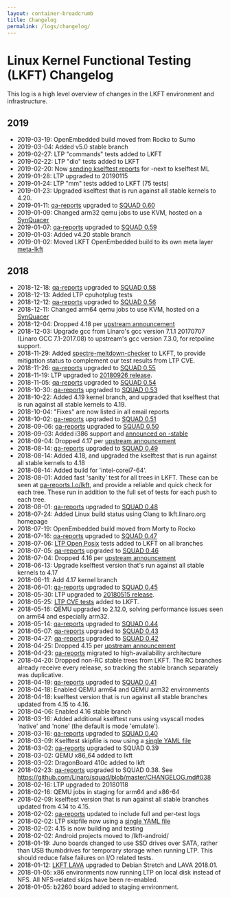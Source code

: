 ```yaml
---
layout: container-breadcrumb
title: Changelog
permalink: /logs/changelog/
---
```


# Linux Kernel Functional Testing (LKFT) Changelog

This log is a high level overview of changes in the LKFT environment and
infrastructure.

## 2019
- 2019-03-19: OpenEmbedded build moved from Rocko to Sumo
- 2019-03-04: Added v5.0 stable branch
- 2019-02-27: LTP "commands" tests added to LKFT
- 2019-02-22: LTP "dio" tests added to LKFT
- 2019-02-20: Now [sending kselftest
  reports](https://lists.linaro.org/pipermail/linux-kselftest-mirror/2019-February/003456.html)
  for -next to kselftest ML
- 2019-01-28: LTP upgraded to 20190115
- 2019-01-24: LTP "mm" tests added to LKFT (75 tests)
- 2019-01-23: Upgraded kselftest that is run against all stable kernels to
  4.20.
- 2019-01-11: [qa-reports](https://qa-reports.linaro.org/) upgraded to [SQUAD
  0.60](https://github.com/Linaro/squad/blob/master/CHANGELOG.md)
- 2019-01-09: Changed arm32 qemu jobs to use KVM, hosted on a
  [SynQuacer](https://www.96boards.org/product/developerbox/)
- 2019-01-07: [qa-reports](https://qa-reports.linaro.org/) upgraded to [SQUAD
  0.59](https://github.com/Linaro/squad/blob/master/CHANGELOG.md)
- 2019-01-03: Added v4.20 stable branch
- 2019-01-02: Moved LKFT OpenEmbedded build to its own meta layer
  [meta-lkft](https://github.com/linaro/meta-lkft)

## 2018
- 2018-12-18: [qa-reports](https://qa-reports.linaro.org/) upgraded to [SQUAD
  0.58](https://github.com/Linaro/squad/blob/master/CHANGELOG.md)
- 2018-12-13: Added LTP cpuhotplug tests
- 2018-12-12: [qa-reports](https://qa-reports.linaro.org/) upgraded to [SQUAD
  0.56](https://github.com/Linaro/squad/blob/master/CHANGELOG.md)
- 2018-12-11: Changed arm64 qemu jobs to use KVM, hosted on a
  [SynQuacer](https://www.96boards.org/product/developerbox/)
- 2018-12-04: Dropped 4.18 per [upstream
  announcement](https://lore.kernel.org/lkml/20181121103111.GA9112@kroah.com/)
- 2018-12-03: Upgrade gcc from Linaro's gcc version 7.1.1 20170707 (Linaro GCC
  7.1-2017.08) to upstream's gcc version 7.3.0, for retpoline support.
- 2018-11-29: Added
  [spectre-meltdown-checker](https://github.com/speed47/spectre-meltdown-checker)
  to LKFT, to provide mitigation status to complement our test results from LTP
  CVE.
- 2018-11-26: [qa-reports](https://qa-reports.linaro.org/) upgraded to [SQUAD
  0.55](https://github.com/Linaro/squad/blob/master/CHANGELOG.md)
- 2018-11-19: LTP upgraded to [20180926
  release](https://github.com/linux-test-project/ltp/releases).
- 2018-11-05: [qa-reports](https://qa-reports.linaro.org/) upgraded to [SQUAD
  0.54](https://github.com/Linaro/squad/blob/master/CHANGELOG.md)
- 2018-10-30: [qa-reports](https://qa-reports.linaro.org/) upgraded to [SQUAD
  0.53](https://github.com/Linaro/squad/blob/master/CHANGELOG.md)
- 2018-10-22: Added 4.19 kernel branch, and upgraded that kselftest that is run
  against all stable kernels to 4.19.
- 2018-10-04: "Fixes" are now listed in all email reports
- 2018-10-02: [qa-reports](https://qa-reports.linaro.org/) upgraded to [SQUAD
  0.51](https://github.com/Linaro/squad/blob/master/CHANGELOG.md)
- 2018-09-06: [qa-reports](https://qa-reports.linaro.org/) upgraded to [SQUAD
  0.50](https://github.com/Linaro/squad/blob/master/CHANGELOG.md)
- 2018-09-03: Added i386 support and [announced on
  -stable](https://lists.linaro.org/pipermail/linux-stable-mirror/2018-September/058310.html)
- 2018-09-04: Dropped 4.17 per [upstream
  announcement](https://lwn.net/Articles/763430/)
- 2018-08-14: [qa-reports](https://qa-reports.linaro.org/) upgraded to [SQUAD
  0.49](https://github.com/Linaro/squad/blob/master/CHANGELOG.md)
- 2018-08-14: Added 4.18, and upgraded the kselftest that is run against all
  stable kernels to 4.18
- 2018-08-14: Added build for 'intel-corei7-64'.
- 2018-08-01: Added fast 'sanity' test for all trees in LKFT. These can be seen
  at [qa-reports.l.o/lkft](https://qa-reports.linaro.org/lkft/), and provide a
  reliable and quick check for each tree. These run in addition to the full set
  of tests for each push to each tree.
- 2018-08-01: [qa-reports](https://qa-reports.linaro.org/) upgraded to [SQUAD
  0.48](https://github.com/Linaro/squad/blob/master/CHANGELOG.md)
- 2018-07-24: Added Linux build status using Clang to lkft.linaro.org homepage
- 2018-07-19: OpenEmbedded build moved from Morty to Rocko
- 2018-07-16: [qa-reports](https://qa-reports.linaro.org/) upgraded to [SQUAD
  0.47](https://github.com/Linaro/squad/blob/master/CHANGELOG.md)
- 2018-07-06: [LTP Open
  Posix](https://github.com/linux-test-project/ltp/tree/master/testcases/open_posix_testsuite)
  tests added to LKFT on all branches
- 2018-07-05: [qa-reports](https://qa-reports.linaro.org/) upgraded to [SQUAD
  0.46](https://github.com/Linaro/squad/blob/master/CHANGELOG.md)
- 2018-07-04: Dropped 4.16 per [upstream
  announcement](https://lwn.net/Articles/758269/)
- 2018-06-13: Upgrade kselftest version that's run against all stable kernels
  to 4.17
- 2018-06-11: Add 4.17 kernel branch
- 2018-06-01: [qa-reports](https://qa-reports.linaro.org/) upgraded to [SQUAD
  0.45](https://github.com/Linaro/squad/blob/master/CHANGELOG.md)
- 2018-05-30: LTP upgraded to [20180515
  release](https://github.com/linux-test-project/ltp/releases).
- 2018-05-25: [LTP CVE
  tests](https://github.com/linux-test-project/ltp/blob/master/runtest/cve)
  added to LKFT.
- 2018-05-16: QEMU upgraded to 2.12.0, solving performance issues seen on arm64
  and especially arm32.
- 2018-05-14: [qa-reports](https://qa-reports.linaro.org/) upgraded to [SQUAD
  0.44](https://github.com/Linaro/squad/blob/master/CHANGELOG.md)
- 2018-05-07: [qa-reports](https://qa-reports.linaro.org/) upgraded to [SQUAD
  0.43](https://github.com/Linaro/squad/blob/master/CHANGELOG.md)
- 2018-04-27: [qa-reports](https://qa-reports.linaro.org/) upgraded to [SQUAD
  0.42](https://github.com/Linaro/squad/blob/master/CHANGELOG.md)
- 2018-04-25: Dropped 4.15 per [upstream
  announcement](https://lwn.net/Articles/752061/)
- 2018-04-23: [qa-reports](https://qa-reports.linaro.org/) migrated to
  high-availability architecture
- 2018-04-20: Dropped non-RC stable trees from LKFT. The RC branches already
  receive every release, so tracking the stable branch separately was
  duplicative.
- 2018-04-19: [qa-reports](https://qa-reports.linaro.org/) upgraded to [SQUAD
  0.41](https://github.com/Linaro/squad/blob/master/CHANGELOG.md)
- 2018-04-18: Enabled QEMU arm64 and QEMU arm32 environments
- 2018-04-18: kselftest version that is run against all stable branches updated
  from 4.15 to 4.16.
- 2018-04-06: Enabled 4.16 stable branch
- 2018-03-16: Added additional kselftest runs using vsyscall modes 'native' and
  'none' (the default is mode 'emulate').
- 2018-03-16: [qa-reports](https://qa-reports.linaro.org/) upgraded to [SQUAD
  0.40](https://github.com/Linaro/squad/blob/master/CHANGELOG.md)
- 2018-03-09: Kselftest skipfile is now using a [single YAML
  file](https://git.linaro.org/qa/test-definitions.git/tree/automated/linux/kselftest/skipfile-lkft.yaml)
- 2018-03-02: [qa-reports](https://qa-reports.linaro.org/) upgraded to SQUAD
  0.39
- 2018-03-02: QEMU x86_64 added to lkft
- 2018-03-02: DragonBoard 410c added to lkft
- 2018-02-23: [qa-reports](https://qa-reports.linaro.org/) upgraded to SQUAD
  0.38. See https://github.com/Linaro/squad/blob/master/CHANGELOG.md#038
- 2018-02-16: LTP upgraded to 20180118
- 2018-02-16: QEMU jobs in staging for arm64 and x86-64
- 2018-02-09: kselftest version that is run against all stable branches updated
  from 4.14 to 4.15.
- 2018-02-02: [qa-reports](https://qa-reports.linaro.org/) updated to include
  full and per-test logs
- 2018-02-02: LTP skipfile now using a [single YAML
  file](https://git.linaro.org/qa/test-definitions.git/tree/automated/linux/ltp/skipfile-lkft.yaml)
- 2018-02-02: 4.15 is now building and testing
- 2018-02-02: Android projects moved to /lkft-android/
- 2018-01-19: Juno boards changed to use SSD drives over SATA, rather than USB
  thumbdrives for temporary storage when running LTP. This should reduce false
  failures on I/O related tests.
- 2018-01-12: [LKFT LAVA](https://lkft.validation.linaro.org/) upgraded to
  Debian Stretch and LAVA 2018.01.
- 2018-01-05: x86 environments now running LTP on local disk instead of NFS.
  All NFS-related skips have been re-enabled.
- 2018-01-05: b2260 board added to staging environment.


